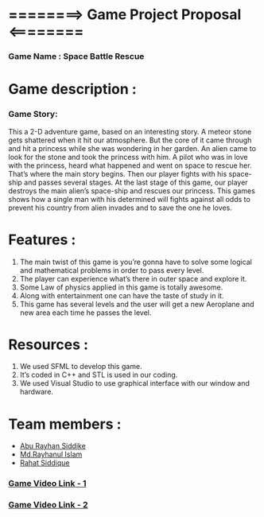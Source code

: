 # ========> Game Project Proposal <========
### Game Name : Space Battle Rescue
# Game description :
### Game Story: 
This a 2-D adventure game, based on an interesting story. 
A meteor stone gets shattered when it hit our atmosphere. But the core of it came through and hit a princess while she was wondering in her garden. An alien came to look for the stone and took the princess with him. A pilot who was in love with the princess, heard what happened and went on space to rescue her. That’s where the main story begins. Then our player fights with his space-ship and passes several stages. At the last stage of this game, our player destroys the main alien’s space-ship and rescues our princess.
This games shows how a single man with his determined will fights against all odds to prevent his country from alien invades and to save the one he loves. 
# Features :
1.	The main twist of this game is you’re gonna have to solve some logical and mathematical problems in order to pass every level.
2.	The player can experience what’s there in outer space and explore it.
3.	Some Law of physics applied in this game is totally awesome.
4.	Along with entertainment one can have the taste of study in it.
5.	This game has several levels and the user will get a new Aeroplane and new area each time he passes the level.
# Resources :
1.	We used SFML to develop this game.
2.	It’s coded in C++ and STL is used in our coding.
3.	We used Visual Studio to use graphical interface with our window and hardware.
# Team members :
* [Abu Rayhan Siddike](https://www.facebook.com/profile.php?id=100007892054710)
* [Md.Rayhanul Islam](https://www.facebook.com/mdrayhanulislam.mukul.3/)
* [Rahat Siddique](https://www.facebook.com/rahatsiddique.ru/)
### [Game Video Link - 1](https://drive.google.com/file/d/1ymYbhyKz-PuP23T8XhOxvC3SvlFij24E/view?usp=sharing)
### [Game Video Link - 2](https://www.facebook.com/mdrayhanulislam.mukul.3/videos/1056938994805484/)
